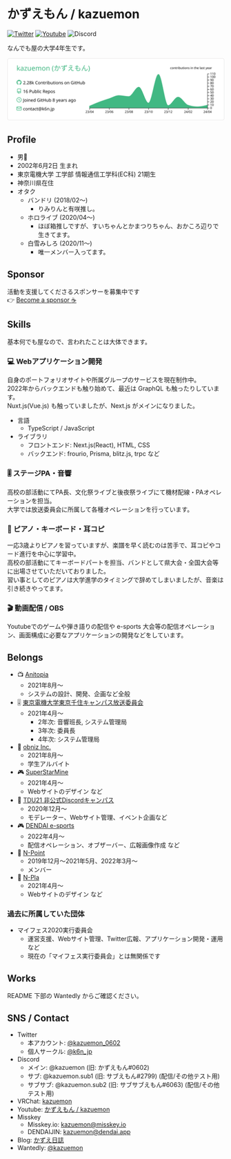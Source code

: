 # かずえもん / kazuemon

[![Twitter](https://img.shields.io/badge/TWITTER-@kazuemon__0602-1DA1F2.svg?logo=twitter&style=for-the-badge)](https://twitter.com/kazuemon_0602)
[![Youtube](https://img.shields.io/badge/Youtube-%E3%81%8B%E3%81%9A%E3%81%88%E3%82%82%E3%82%93%20/%20Kazuemon-FF0000.svg?logo=youtube&style=for-the-badge)](https://youtube.com/c/kazuemon)
![Discord](https://img.shields.io/badge/Discord-kazuemon-7289DA.svg?logo=discord&style=for-the-badge)

なんでも屋の大学4年生です。

[![](https://raw.githubusercontent.com/kazuemon/kazuemon/master/profile-summary-card-output/vue/0-profile-details.svg)](https://github.com/vn7n24fzkq/github-profile-summary-cards)

## Profile

- 男👨
- 2002年6月2日 生まれ
- 東京電機大学 工学部 情報通信工学科(EC科) 21期生
- 神奈川県在住
- オタク
  - バンドリ (2018/02～)
    - りみりんと有咲推し。
  - ホロライブ (2020/04～)
    - ほぼ箱推しですが、すいちゃんとかまつりちゃん、おかころ辺りで生きてます。
  - 白雪みしろ (2020/11～)
    - 唯一メンバー入ってます。

## Sponsor

活動を支援してくださるスポンサーを募集中です  
:point_right: [Become a sponsor :coffee:](https://github.com/sponsors/kazuemon)

## Skills

基本何でも屋なので、言われたことは大体できます。

### :computer: Webアプリケーション開発
自身のポートフォリオサイトや所属グループのサービスを現在制作中。  
2022年からバックエンドも触り始めて、最近は GraphQL も触ったりしています。  
Nuxt.js(Vue.js) も触っていましたが、Next.js がメインになりました。

- 言語
  - TypeScript / JavaScript
- ライブラリ
  - フロントエンド: Next.js(React), HTML, CSS
  - バックエンド: frourio, Prisma, blitz.js, trpc など

### :level_slider: ステージPA・音響
高校の部活動にてPA長、文化祭ライブと後夜祭ライブにて機材配線・PAオペレーションを担当。  
大学では放送委員会に所属して各種オペレーションを行っています。

### :musical_score: ピアノ・キーボード・耳コピ
一応3歳よりピアノを習っていますが、楽譜を早く読むのは苦手で、耳コピやコード進行を中心に学習中。  
高校の部活動にてキーボードパートを担当、バンドとして県大会・全国大会等に出場させていただいておりました。  
習い事としてのピアノは大学進学のタイミングで辞めてしまいましたが、音楽は引き続きやってます。

### :clapper: 動画配信 / OBS
Youtubeでのゲームや弾き語りの配信や e-sports 大会等の配信オペレーション、画面構成に必要なアプリケーションの開発などをしています。

## Belongs

- :tv: [Anitopia](https://twitter.com/anitopia_me)
  - 2021年8月～
  - システムの設計、開発、企画など全般
- :level_slider: [東京電機大学東京千住キャンパス放送委員会](https://tbc1010.com/)
  - 2021年4月～
    - 2年次: 音響班長, システム管理局
    - 3年次: 委員長
    - 4年次: システム管理局
- :office: [obniz Inc.](https://obniz.com/)
  - 2021年8月～
  - 学生アルバイト
- :video_game: [SuperStarMine](https://superstarmine.com)
  - 2021年4月～
  - Webサイトのデザイン など
- :speech_balloon: [TDU21 非公式Discordキャンパス](https://tdu21-discord.org/)
  - 2020年12月～
  - モデレーター、Webサイト管理、イベント企画など
- :video_game: [DENDAI e-sports](https://twitter.com/DENDAI_esports)
  - 2022年4月～
  - 配信オペレーション、オブザーバー、広報画像作成 など
- :sushi: [N-Point](https://twitter.com/npjpnet)
  - 2019年12月～2021年5月、2022年3月～
  - メンバー
- :tada: [N-Pla](https://twitter.com/npla_jp)
  - 2021年4月～
  - Webサイトのデザイン など

### 過去に所属していた団体

- マイフェス2020実行委員会
  - 運営支援、Webサイト管理、Twitter広報、アプリケーション開発・運用 など
  - 現在の「マイフェス実行委員会」とは無関係です

## Works

README 下部の Wantedly からご確認ください。

## SNS / Contact

- Twitter
  - 本アカウント: [@kazuemon_0602](https://twitter.com/kazuemon_0602)
  - 個人サークル: [@k6n_jp](https://twitter.com/k6n_jp)
- Discord
  - メイン: @kazuemon (旧: かずえもん#0602)
  - サブ: @kazuemon.sub1 (旧: サブえもん#2799) (配信/その他テスト用)
  - サブサブ: @kazuemon.sub2 (旧: サブサブえもん#6063) (配信/その他テスト用)
- VRChat: [kazuemon](https://vrchat.com/home/user/usr_be39f633-be50-4216-9e9d-349a280f3214)
- Youtube: [かずえもん / kazuemon](https://youtube.com/c/kazuemon)
- Misskey
  - Misskey.io: [kazuemon@misskey.io](https://misskey.io/@kazuemon)
  - DENDAIJIN: [kazuemon@dendai.app](https://dendai.app/@kazuemon)
- Blog: [かずえ日誌](https://kazuemon.hatenablog.jp)
- Wantedly: [@kazuemon](https://www.wantedly.com/id/kazuemon)
